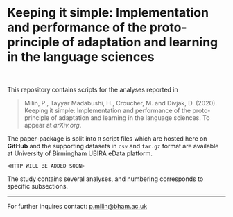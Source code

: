 # Keeping it simple: Implementation and performance of the proto-principle of adaptation and learning in the language sciences

<br>

This repository contains scripts for the analyses reported in

> Milin, P., Tayyar Madabushi, H., Croucher, M. and Divjak, D. (2020). Keeping it simple: Implementation and performance of the proto-principle of adaptation and learning in the language sciences. To appear at *arXiv.org*.

The paper-package is split into `R` script files which are hosted here on **GitHub** and the supporting datasets in `csv` and `tar.gz` format are available at University of Birmingham UBIRA eData platform.

    <HTTP WILL BE ADDED SOON>

The study contains several analyses, and numbering corresponds to specific subsections.

- - -

For further inquires contact: p.milin@bham.ac.uk
